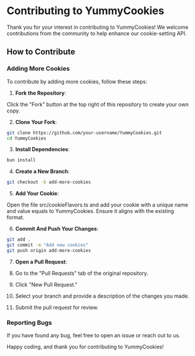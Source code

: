 # Contributing to YummyCookies

Thank you for your interest in contributing to YummyCookies! We welcome contributions from the community to help enhance our cookie-setting API.

## How to Contribute

### Adding More Cookies

To contribute by adding more cookies, follow these steps:

1. **Fork the Repository**: 

Click the "Fork" button at the top right of this repository to create your own copy.

2. **Clone Your Fork**:

```bash
git clone https://github.com/your-username/YummyCookies.git
cd YummyCookies
```

3. **Install Dependencies**:

```bash
bun install
```

4. **Create a New Branch**:

```bash
git checkout -b add-more-cookies
```

5. **Add Your Cookie**:

Open the file src/cookieFlavors.ts and add your cookie with a unique name and value equals to YummyCookies. Ensure it aligns with the existing format.

6. **Commit And Push Your Changes**:

```bash
git add .
git commit -m "Add new cookies"
git push origin add-more-cookies
```

7. **Open a Pull Request**:

  1. Go to the "Pull Requests" tab of the original repository.

  2. Click "New Pull Request."

  3. Select your branch and provide a description of the changes you made.

  4. Submit the pull request for review.


### Reporting Bugs

If you have found any bug, feel free to open an issue or reach out to us.

Happy coding, and thank you for contributing to YummyCookies!